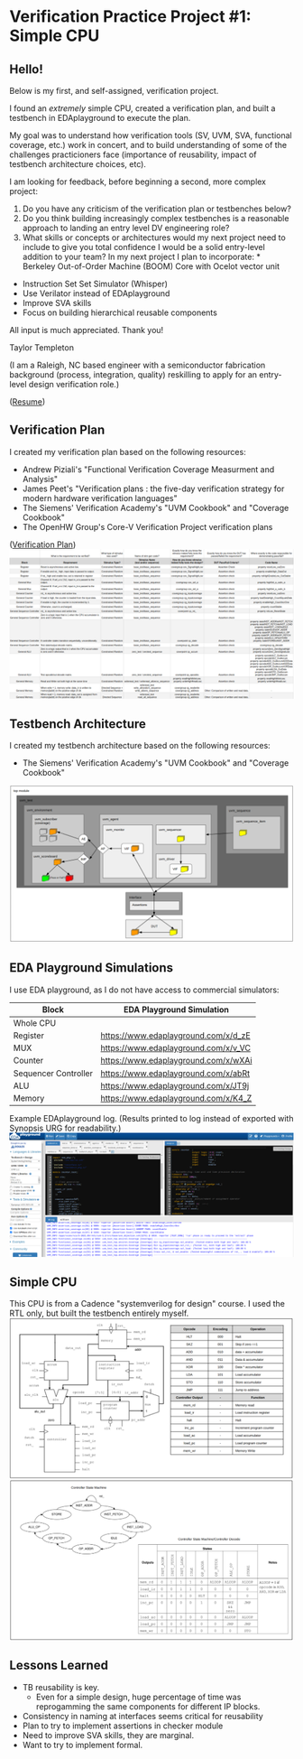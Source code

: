 # Verification Practice Project #1: Simple CPU

## Hello!

Below is my first, and self-assigned, verification project.

I found an *extremely* simple CPU, created a verification plan, and built a testbench in EDAplayground to execute the plan.

My goal was to understand how verification tools (SV, UVM, SVA, functional coverage, etc.) work in concert, and to build understanding of some of the challenges practicioners face (importance of reusability, impact of testbench architecture choices, etc).

I am looking for feedback, before beginning a second, more complex project:
1. Do you have any criticism of the verification plan or testbenches below?
2. Do you think building increasingly complex testbenches is a reasonable approach to landing an entry level DV engineering role?
3. What skills or concepts or architectures would my next project need to include to give you total confidence I would be a solid entry-level addition to your team?  In my next project I plan to incorporate: * Berkeley Out-of-Order Machine (BOOM) Core with Ocelot vector unit
* Instruction Set Set Simulator (Whisper)
* Use Verilator instead of EDAplayground
* Improve SVA skills
* Focus on building hierarchical reusable components

All input is much appreciated.  Thank you!

Taylor Templeton 

(I am a Raleigh, NC based engineer with a semiconductor fabrication background (process, integration, quality) reskilling to apply for an entry-level design verification role.)

([Resume](2023_05_May_22_TaylorTempleton_GithubVersion.pdf)) 


## Verification Plan
I created my verification plan based on the following resources:
* Andrew Piziali's "Functional Verification Coverage Measurment and Analysis"
* James Peet's  "Verification plans : the five-day verification strategy for modern hardware verification languages"
* The Siemens' Verification Academy's "UVM Cookbook" and "Coverage Cookbook"
* The OpenHW Group's Core-V Verification Project verification plans

([Verification Plan](Draft_VerificationPlan.xlsx)) 
![](Draft_Vplan.png)


## Testbench Architecture
I created my testbench architecture based on the following resources:
* The Siemens' Verification Academy's "UVM Cookbook" and "Coverage Cookbook"

![](DraftTestbenchArchitecture_Complete.png)


## EDA Playground Simulations
I use EDA playground, as I do not have access to commercial simulators:

| Block                | EDA Playground Simulation            |
|----------------------|--------------------------------------|
| Whole CPU            |                                      |
| Register             | https://www.edaplayground.com/x/d_zE |
| MUX                  | https://www.edaplayground.com/x/v_VC |
| Counter              | https://www.edaplayground.com/x/wXAi |
| Sequencer Controller | https://www.edaplayground.com/x/abRt |
| ALU                  | https://www.edaplayground.com/x/JT9j |
| Memory               | https://www.edaplayground.com/x/K4_Z |

Example EDAplayground log.  (Results printed to log instead of exported with Synopsis URG for readability.)
![](EDAPlaygroundExampleLog.png)

## Simple CPU
This CPU is from a Cadence "systemverilog for design" course.  I used the RTL only, but built the testbench entirely myself.
![](CPUschematic_Opcodes_Snap.png)
![](StatemachineDecode_Snap.png)


## Lessons Learned
* TB reusability is key.
  * Even for a simple design, huge percentage of time was reprogamming the same components for different IP blocks.
* Consistency in naming at interfaces seems critical for reusability
* Plan to try to implement assertions in checker module
* Need to improve SVA skills, they are marginal.
* Want to try to implement formal.

